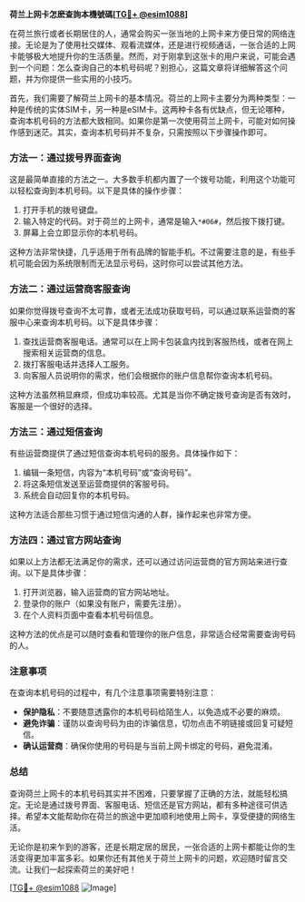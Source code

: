 **荷兰上网卡怎麽查詢本機號碼[[TG💪+ @esim1088](https://t.me/s/esim1088)]**

在荷兰旅行或者长期居住的人，通常会购买一张当地的上网卡来方便日常的网络连接。无论是为了使用社交媒体、观看流媒体，还是进行视频通话，一张合适的上网卡能够极大地提升你的生活质量。然而，对于刚拿到这张卡的用户来说，可能会遇到一个问题：怎么查询自己的本机号码呢？别担心，这篇文章将详细解答这个问题，并为你提供一些实用的小技巧。

首先，我们需要了解荷兰上网卡的基本情况。荷兰的上网卡主要分为两种类型：一种是传统的实体SIM卡，另一种是eSIM卡。这两种卡各有优缺点，但无论哪种，查询本机号码的方法都大致相同。如果你是第一次使用荷兰上网卡，可能对如何操作感到迷茫。其实，查询本机号码并不复杂，只需按照以下步骤操作即可。

### 方法一：通过拨号界面查询

这是最简单直接的方法之一。大多数手机都内置了一个拨号功能，利用这个功能可以轻松查询到本机号码。以下是具体的操作步骤：

1. 打开手机的拨号键盘。
2. 输入特定的代码。对于荷兰的上网卡，通常是输入`*#06#`，然后按下拨打键。
3. 屏幕上会立即显示你的本机号码。

这种方法非常快捷，几乎适用于所有品牌的智能手机。不过需要注意的是，有些手机可能会因为系统限制而无法显示号码，这时你可以尝试其他方法。

### 方法二：通过运营商客服查询

如果你觉得拨号查询不太可靠，或者无法成功获取号码，可以通过联系运营商的客服中心来查询本机号码。以下是具体步骤：

1. 查找运营商客服电话。通常可以在上网卡包装盒内找到客服热线，或者在网上搜索相关运营商的信息。
2. 拨打客服电话并选择人工服务。
3. 向客服人员说明你的需求，他们会根据你的账户信息帮你查询本机号码。

这种方法虽然稍显麻烦，但成功率较高。尤其是当你不确定拨号查询是否有效时，客服是一个很好的选择。

### 方法三：通过短信查询

有些运营商提供了通过短信查询本机号码的服务。具体操作如下：

1. 编辑一条短信，内容为“本机号码”或“查询号码”。
2. 将这条短信发送至运营商提供的客服号码。
3. 系统会自动回复你的本机号码。

这种方法适合那些习惯于通过短信沟通的人群，操作起来也非常方便。

### 方法四：通过官方网站查询

如果以上方法都无法满足你的需求，还可以通过访问运营商的官方网站来进行查询。以下是具体步骤：

1. 打开浏览器，输入运营商的官方网站地址。
2. 登录你的账户（如果没有账户，需要先注册）。
3. 在个人资料页面中查看本机号码信息。

这种方法的优点是可以随时查看和管理你的账户信息，非常适合经常需要查询号码的人。

### 注意事项

在查询本机号码的过程中，有几个注意事项需要特别注意：

- **保护隐私**：不要随意透露你的本机号码给陌生人，以免造成不必要的麻烦。
- **避免诈骗**：谨防以查询号码为由的诈骗信息，切勿点击不明链接或回复可疑短信。
- **确认运营商**：确保你使用的号码是与当前上网卡绑定的号码，避免混淆。

### 总结

查询荷兰上网卡的本机号码其实并不困难，只要掌握了正确的方法，就能轻松搞定。无论是通过拨号界面、客服电话、短信还是官方网站，都有多种途径可供选择。希望本文能帮助你在荷兰的旅途中更加顺利地使用上网卡，享受便捷的网络生活。

无论你是初来乍到的游客，还是长期定居的居民，一张合适的上网卡都能让你的生活变得更加丰富多彩。如果你还有其他关于荷兰上网卡的问题，欢迎随时留言交流。让我们一起探索荷兰的美好吧！

[[TG💪+ @esim1088](https://t.me/s/esim1088) ![Image](https://i.postimg.cc/4NQfJmqS/Snipaste-2025-05-13-00-14-12.png)]